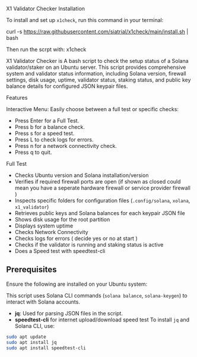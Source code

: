 X1 Validator Checker Installation

To install and set up `x1check`, run this command in your terminal:

curl -s https://raw.githubusercontent.com/siatrial/x1check/main/install.sh | bash


Then run the scrpt with: x1check

X1 Validator Checker is
A bash script to check the setup status of a Solana validator/staker on an Ubuntu server. 
This script provides comprehensive system and validator status information, 
including Solana version, firewall settings, disk usage, uptime, 
validator status, staking status, and public key balance details for configured JSON keypair files.

Features

Interactive Menu: Easily choose between a full test or specific checks:
- Press Enter for a Full Test.
- Press b for a balance check.
- Press s for a speed test.
- Press L to check logs for errors.
- Press n for a network connectivity check.
- Press q to quit.

Full Test
- Checks Ubuntu version and Solana installation/version
- Verifies if required firewall ports are open (if shown as closed could mean you have a seperate hardware firewall or service provider firewall )
- Inspects specific folders for configuration files (`.config/solana`, `xolana`, `x1_validator`)
- Retrieves public keys and Solana balances for each keypair JSON file
- Shows disk usage for the root partition
- Displays system uptime
- Checks Network Connectivity
- Checks logs for errors ( decide yes or no at start )
- Checks if the validator is running and staking status is active
- Does a Speed test with speedtest-cli

## Prerequisites

Ensure the following are installed on your Ubuntu system:

This script uses Solana CLI commands (`solana balance`, `solana-keygen`) to interact with Solana accounts.
- **jq**: Used for parsing JSON files in the script.
- **speedtest-cli** for internet upload/download speed test
To install `jq` and Solana CLI, use:
```bash
sudo apt update
sudo apt install jq
sudo apt install speedtest-cli
